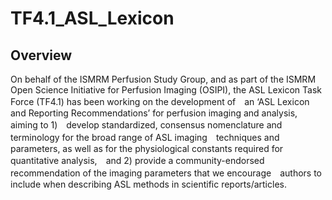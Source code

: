# TF4.1_ASL_Lexicon

## Overview 

On behalf of the ISMRM Perfusion Study Group, and as part of the ISMRM Open Science Initiative for Perfusion Imaging (OSIPI), the ASL Lexicon Task Force (TF4.1) has been working on the development of　an ‘ASL Lexicon and Reporting Recommendations’ for perfusion imaging and analysis, aiming to 1)　develop standardized, consensus nomenclature and terminology for the broad range of ASL imaging　techniques and parameters, as well as for the physiological constants required for quantitative analysis,　and 2) provide a community-endorsed recommendation of the imaging parameters that we encourage　authors to include when describing ASL methods in scientific reports/articles.
